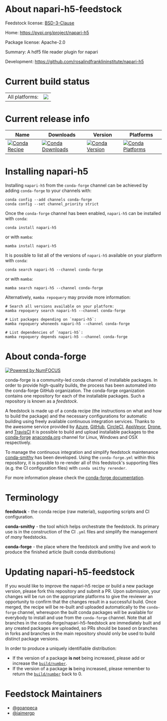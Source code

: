 About napari-h5-feedstock
=========================

Feedstock license: [BSD-3-Clause](https://github.com/conda-forge/napari-h5-feedstock/blob/main/LICENSE.txt)

Home: https://pypi.org/project/napari-h5

Package license: Apache-2.0

Summary: A hdf5 file reader plugin for napari

Development: https://github.com/rosalindfranklininstitute/napari-h5

Current build status
====================


<table><tr><td>All platforms:</td>
    <td>
      <a href="https://dev.azure.com/conda-forge/feedstock-builds/_build/latest?definitionId=20660&branchName=main">
        <img src="https://dev.azure.com/conda-forge/feedstock-builds/_apis/build/status/napari-h5-feedstock?branchName=main">
      </a>
    </td>
  </tr>
</table>

Current release info
====================

| Name | Downloads | Version | Platforms |
| --- | --- | --- | --- |
| [![Conda Recipe](https://img.shields.io/badge/recipe-napari--h5-green.svg)](https://anaconda.org/conda-forge/napari-h5) | [![Conda Downloads](https://img.shields.io/conda/dn/conda-forge/napari-h5.svg)](https://anaconda.org/conda-forge/napari-h5) | [![Conda Version](https://img.shields.io/conda/vn/conda-forge/napari-h5.svg)](https://anaconda.org/conda-forge/napari-h5) | [![Conda Platforms](https://img.shields.io/conda/pn/conda-forge/napari-h5.svg)](https://anaconda.org/conda-forge/napari-h5) |

Installing napari-h5
====================

Installing `napari-h5` from the `conda-forge` channel can be achieved by adding `conda-forge` to your channels with:

```
conda config --add channels conda-forge
conda config --set channel_priority strict
```

Once the `conda-forge` channel has been enabled, `napari-h5` can be installed with `conda`:

```
conda install napari-h5
```

or with `mamba`:

```
mamba install napari-h5
```

It is possible to list all of the versions of `napari-h5` available on your platform with `conda`:

```
conda search napari-h5 --channel conda-forge
```

or with `mamba`:

```
mamba search napari-h5 --channel conda-forge
```

Alternatively, `mamba repoquery` may provide more information:

```
# Search all versions available on your platform:
mamba repoquery search napari-h5 --channel conda-forge

# List packages depending on `napari-h5`:
mamba repoquery whoneeds napari-h5 --channel conda-forge

# List dependencies of `napari-h5`:
mamba repoquery depends napari-h5 --channel conda-forge
```


About conda-forge
=================

[![Powered by
NumFOCUS](https://img.shields.io/badge/powered%20by-NumFOCUS-orange.svg?style=flat&colorA=E1523D&colorB=007D8A)](https://numfocus.org)

conda-forge is a community-led conda channel of installable packages.
In order to provide high-quality builds, the process has been automated into the
conda-forge GitHub organization. The conda-forge organization contains one repository
for each of the installable packages. Such a repository is known as a *feedstock*.

A feedstock is made up of a conda recipe (the instructions on what and how to build
the package) and the necessary configurations for automatic building using freely
available continuous integration services. Thanks to the awesome service provided by
[Azure](https://azure.microsoft.com/en-us/services/devops/), [GitHub](https://github.com/),
[CircleCI](https://circleci.com/), [AppVeyor](https://www.appveyor.com/),
[Drone](https://cloud.drone.io/welcome), and [TravisCI](https://travis-ci.com/)
it is possible to build and upload installable packages to the
[conda-forge](https://anaconda.org/conda-forge) [anaconda.org](https://anaconda.org/)
channel for Linux, Windows and OSX respectively.

To manage the continuous integration and simplify feedstock maintenance
[conda-smithy](https://github.com/conda-forge/conda-smithy) has been developed.
Using the ``conda-forge.yml`` within this repository, it is possible to re-render all of
this feedstock's supporting files (e.g. the CI configuration files) with ``conda smithy rerender``.

For more information please check the [conda-forge documentation](https://conda-forge.org/docs/).

Terminology
===========

**feedstock** - the conda recipe (raw material), supporting scripts and CI configuration.

**conda-smithy** - the tool which helps orchestrate the feedstock.
                   Its primary use is in the construction of the CI ``.yml`` files
                   and simplify the management of *many* feedstocks.

**conda-forge** - the place where the feedstock and smithy live and work to
                  produce the finished article (built conda distributions)


Updating napari-h5-feedstock
============================

If you would like to improve the napari-h5 recipe or build a new
package version, please fork this repository and submit a PR. Upon submission,
your changes will be run on the appropriate platforms to give the reviewer an
opportunity to confirm that the changes result in a successful build. Once
merged, the recipe will be re-built and uploaded automatically to the
`conda-forge` channel, whereupon the built conda packages will be available for
everybody to install and use from the `conda-forge` channel.
Note that all branches in the conda-forge/napari-h5-feedstock are
immediately built and any created packages are uploaded, so PRs should be based
on branches in forks and branches in the main repository should only be used to
build distinct package versions.

In order to produce a uniquely identifiable distribution:
 * If the version of a package **is not** being increased, please add or increase
   the [``build/number``](https://docs.conda.io/projects/conda-build/en/latest/resources/define-metadata.html#build-number-and-string).
 * If the version of a package **is** being increased, please remember to return
   the [``build/number``](https://docs.conda.io/projects/conda-build/en/latest/resources/define-metadata.html#build-number-and-string)
   back to 0.

Feedstock Maintainers
=====================

* [@goanpeca](https://github.com/goanpeca/)
* [@jaimergp](https://github.com/jaimergp/)

